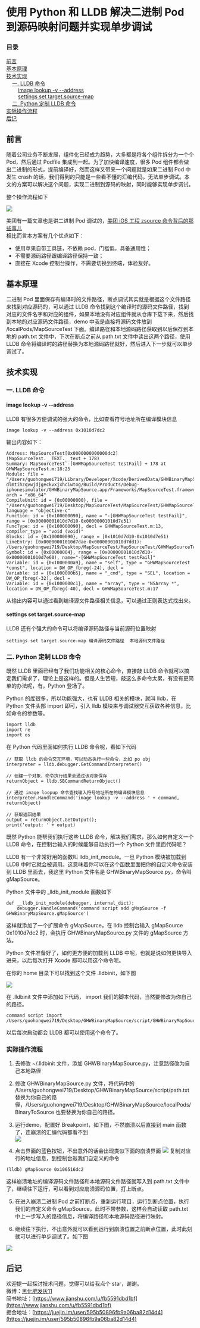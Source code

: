 # 使用 Python 和 LLDB 解决二进制 Pod 到源码映射问题并实现单步调试

### 目录

[前言](https://github.com/guohongwei719/GHWBinaryMapSource#%E5%89%8D%E8%A8%80)  
[基本原理](https://github.com/guohongwei719/GHWBinaryMapSource#%E5%9F%BA%E6%9C%AC%E5%8E%9F%E7%90%86)  
[技术实现](https://github.com/guohongwei719/GHWBinaryMapSource#%E6%8A%80%E6%9C%AF%E5%AE%9E%E7%8E%B0)  
&nbsp;&nbsp;&nbsp;&nbsp;[一. LLDB 命令](https://github.com/guohongwei719/GHWBinaryMapSource#%E4%B8%80-lldb-%E5%91%BD%E4%BB%A4)  
&nbsp;&nbsp;&nbsp;&nbsp;&nbsp;&nbsp;&nbsp;&nbsp;[image lookup -v --address](https://github.com/guohongwei719/GHWBinaryMapSource#image-lookup--v---address)  
&nbsp;&nbsp;&nbsp;&nbsp;&nbsp;&nbsp;&nbsp;&nbsp;[settings set target.source-map](https://github.com/guohongwei719/GHWBinaryMapSource#settings-set-targetsource-map)  
&nbsp;&nbsp;&nbsp;&nbsp;[二. Python 定制 LLDB 命令](https://github.com/guohongwei719/GHWBinaryMapSource#%E4%BA%8C-python-%E5%AE%9A%E5%88%B6-lldb-%E5%91%BD%E4%BB%A4)  
[实际操作流程](https://github.com/guohongwei719/GHWBinaryMapSource#%E5%AE%9E%E9%99%85%E6%93%8D%E4%BD%9C%E6%B5%81%E7%A8%8B)  
[后记](https://github.com/guohongwei719/GHWBinaryMapSource#%E5%90%8E%E8%AE%B0)  


## 前言

随着公司业务不断发展，组件化已经成为趋势，大多都是将各个组件拆分为一个个 Pod，然后通过 Podfile 集成到一起。为了加快编译速度，很多 Pod 组件都会做出二进制的形式，提前编译好，然而这样又带来一个问题就是如果二进制 Pod 中发生 crash 的话，我们得到的只能是一些看不懂的汇编代码，无法单步调试。本文的方案可以解决这个问题，实现二进制到源码的映射，同时能够实现单步调试。  

整个操作流程如下  

![](resources/5.gif)

美团有一篇文章也是讲二进制 Pod 调试的，[美团 iOS 工程 zsource 命令背后的那些事儿](https://mp.weixin.qq.com/s?__biz=MjM5NjQ5MTI5OA==&mid=2651750501&idx=2&sn=6af75f39a08bc26b0b67acc266adfa59&chksm=bd1259288a65d03ebc028367739f1c14643045a3b1c28699b641126659ebbad250d886a54385&scene=21#wechat_redirect)  
相比而言本方案有几个优点如下：  

- 使用苹果自带工具链，不依赖 pod，门槛低，具备通用性；
- 不需要源码路径跟编译路径保持一致；
- 直接在 Xcode 控制台操作，不需要切换到终端，体验友好。

## 基本原理

二进制 Pod 里面保存有编译时的文件路径，断点调试其实就是根据这个文件路径来找到对应源码的，可以通过 LLDB 命令找到这个编译时的源码文件路径，找到对应的文件名字和对应的组件，如果本地没有对应组件就从仓库下载下来，然后找到本地的对应源码文件路径，demo 中我是直接将源码文件放到 /localPods/MapSourceTest 下面。编译路径和本地源码路径获取到以后保存到本地的 path.txt 文件中，下次在断点之前从 path.txt 文件中读出这两个路径，使用 LLDB 命令将编译时的路径替换为本地源码路径就好，然后进入下一步就可以单步调试了。

## 技术实现
### 一. LLDB 命令

#### image lookup -v --address


LLDB 有很多方便调试的强大的命令，比如查看符号地址所在编译模块信息

```
image lookup -v --address 0x1010d7dc2
```
输出内容如下：

```
Address: MapSourceTest[0x0000000000000dc2] (MapSourceTest.__TEXT.__text + 178)
Summary: MapSourceTest`-[GHWMapSourceTest testFail] + 178 at GHWMapSourceTest.m:18:25
Module: file = "/Users/guohongwei719/Library/Developer/Xcode/DerivedData/GHWBinaryMapSource-dlmtihzqvwjdjgeckvxjxhciwtog/Build/Products/Debug-iphonesimulator/GHWBinaryMapSource.app/Frameworks/MapSourceTest.framework/MapSourceTest", arch = "x86_64"
CompileUnit: id = {0x00000000}, file = "/Users/guohongwei719/Desktop/MapSourceTest/MapSourceTest/GHWMapSourceTest.m", language = "objective-c"
Function: id = {0x100000090}, name = "-[GHWMapSourceTest testFail]", range = [0x00000001010d7d10-0x00000001010d7e51)
FuncType: id = {0x100000090}, decl = GHWMapSourceTest.m:13, compiler_type = "void (void)"
Blocks: id = {0x100000090}, range = [0x1010d7d10-0x1010d7e51)
LineEntry: [0x00000001010d7dae-0x00000001010d7dd1): /Users/guohongwei719/Desktop/MapSourceTest/MapSourceTest/GHWMapSourceTest.m:18:25
Symbol: id = {0x00000004}, range = [0x00000001010d7d10-0x00000001010d7e60), name="-[GHWMapSourceTest testFail]"
Variable: id = {0x1000000a9}, name = "self", type = "GHWMapSourceTest *const", location = DW_OP_fbreg(-24), decl = 
Variable: id = {0x1000000b5}, name = "_cmd", type = "SEL", location = DW_OP_fbreg(-32), decl = 
Variable: id = {0x1000000c1}, name = "array", type = "NSArray *", location = DW_OP_fbreg(-40), decl = GHWMapSourceTest.m:17
```

从输出内容可以通过看到编译源文件路径相关信息，可以通过正则表达式找出来。

#### settings set target.source-map

LLDB 还有个强大的命令可以将编译源码路径与当前源码位置映射

```
settings set target.source-map 编译源码文件路径  本地源码文件路径
```

### 二. Python 定制 LLDB 命令

既然 LLDB 里面已经有了我们功能相关的核心命令，直接敲 LLDB 命令就可以搞定我们需求了，理论上是这样的。但是人生苦短，敲这么多命令太累，有没有更简单的办法呢，有，Python 登场了。

Python 的库很多，所以功能强大，也有 LLDB 相关的模块，就叫 lldb，在 Python 文件头部 import 即可，引入 lldb 模块来与调试器交互获取各种信息，比如命令的参数等。

```
import lldb
import re
import os
```

在 Python 代码里面如何执行 LLDB 命令呢，看如下代码

```
// 获取 lldb 的命令交互环境，可以动态执行一些命令，比如 po obj
interpreter = lldb.debugger.GetCommandInterpreter()

// 创建一个对象，命令执行结果会通过该对象保存
returnObject = lldb.SBCommandReturnObject()

// 通过 image loopup 命令查找输入符号地址所在的编译模块信息
interpreter.HandleCommand('image lookup -v --address ' + command, returnObject)

// 获取返回结果
output = returnObject.GetOutput();
print('output: ' + output)
```

既然 Python 能帮我们执行这些 LLDB 命令，解决我们需求，那么如何自定义一个 LLDB 命令，在控制台输入的时候能够自动执行一个 Python 文件里面代码呢？

LLDB 有一个非常好用的函数叫 lldb_init_module。一旦 Python 模块被加载到 LLDB 中时它就会被调用。这意味着你可以在这个函数里面把你的自定义命令安装到 LLDB 里面去，我这里 Python 文件名是 GHWBinaryMapSource.py，命令叫 gMapSource。

Python 文件中的 _lldb_init_module 函数如下

```
def __lldb_init_module(debugger, internal_dict):
    debugger.HandleCommand('command script add gMapSource -f GHWBinaryMapSource.gMapSource')
```

这样就添加了一个扩展命令 gMapSource，在 lldb 控制台输入 gMapSource 0x1010d7dc2 时，会执行 GHWBinaryMapSource.py 文件的 gMapSource 方法。

Python 文件准备好了，如何更方便的加载到 LLDB 中呢，也就是说如何更快导入进来，以后每次打开 Xcode 都可以用这个命令呢。

在你的 home 目录下可以找到这个文件 .lldbinit，如下图

![](resources/1.png)

在 .lldbinit 文件中添加如下代码， import 我们的脚本代码，当然要修改为你自己的路径。

```
command script import /Users/guohongwei719/Desktop/GHWBinaryMapSource/script/GHWBinaryMapSource.py
```

以后每次启动都会 LLDB 都可以使用这个命令了。


### 实际操作流程

1. 去修改 ~/.lldbinit 文件，添加 GHWBinaryMapSource.py，注意路径改为自己本地路径

2. 修改 GHWBinaryMapSource.py 文件，将代码中的 /Users/guohongwei719/Desktop/GHWBinaryMapSource/script/path.txt 替换为你自己的路径，/Users/guohongwei719/Desktop/GHWBinaryMapSource/localPods/BinaryToSource 也要替换为你自己的路径。

3. 运行demo，配置好 Breakpoint，如下图，不然崩溃以后直接到 main 函数了，连崩溃的汇编代码都看不到  
![](resources/2.png)

4. 点击界面的蓝色按钮，不出意外的话会出现类似下面的崩溃界面
![](resources/3.png)
复制对应行的地址信息，到控制台敲我们自定义的命令
```
(lldb) gMapSource 0x106516dc2
```
这样崩溃地址的编译源码文件路径和本地源码文件路径就写入到 path.txt 文件中了，继续往下运行，可以看到对应崩溃源码位置，打上断点。    

5. 在进入崩溃二进制 Pod 之前打断点，重新运行项目，运行到断点位置，执行我们的自定义命令 gMapSource，此时不带参数，这样会自动读取 path.txt 中上一步写入的路径信息，将编译路径和本地源码路径进行映射。  

6. 继续往下执行，不出意外就可以看到运行到崩溃位置之前断点位置，此时此刻就可以进行单步调试了。如下图

![](resources/4.png)


## 后记

欢迎提一起探讨技术问题，觉得可以给我点个 star，谢谢。  
微博：[黑化肥发灰11](https://weibo.com/u/2977255324)   
简书地址：[https://www.jianshu.com/u/fb5591dbd1bf](https://www.jianshu.com/u/fb5591dbd1bf)  
掘金地址：[https://juejin.im/user/595b50896fb9a06ba82d14d4](https://juejin.im/user/595b50896fb9a06ba82d14d4)


